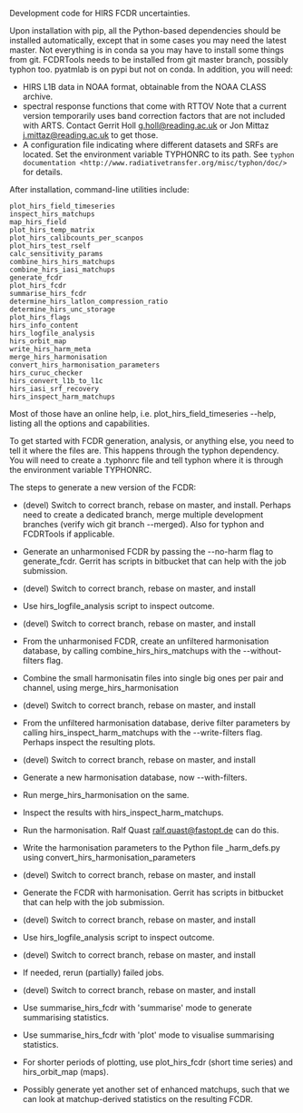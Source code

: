 Development code for HIRS FCDR uncertainties.

Upon installation with pip, all the Python-based dependencies should be
installed automatically, except that in some cases you may need the latest
master.  Not everything is in conda sa you may have to install some things
from git.  FCDRTools needs to be installed from git master branch,
possibly typhon too.  pyatmlab is on pypi but not on conda.  In addition, you will need:

- HIRS L1B data in NOAA format, obtainable from the NOAA CLASS archive.
- spectral response functions that come with RTTOV
  Note that a current version
  temporarily uses band correction factors that are not included with
  ARTS.  Contact Gerrit Holl <g.holl@reading.ac.uk> or Jon Mittaz
  <j.mittaz@reading.ac.uk> to get those.
- A configuration file indicating where different datasets and SRFs are located.
  Set the environment variable TYPHONRC to its path.  See 
  `typhon documentation <http://www.radiativetransfer.org/misc/typhon/doc/>`
  for details.

After installation, command-line utilities include:

    plot_hirs_field_timeseries
    inspect_hirs_matchups
    map_hirs_field
    plot_hirs_temp_matrix
    plot_hirs_calibcounts_per_scanpos
    plot_hirs_test_rself
    calc_sensitivity_params
    combine_hirs_hirs_matchups
    combine_hirs_iasi_matchups
    generate_fcdr
    plot_hirs_fcdr
    summarise_hirs_fcdr
    determine_hirs_latlon_compression_ratio
    determine_hirs_unc_storage
    plot_hirs_flags
    hirs_info_content
    hirs_logfile_analysis
    hirs_orbit_map
    write_hirs_harm_meta
    merge_hirs_harmonisation
    convert_hirs_harmonisation_parameters
    hirs_curuc_checker
    hirs_convert_l1b_to_l1c
    hirs_iasi_srf_recovery
    hirs_inspect_harm_matchups

Most of those have an online help, i.e. plot_hirs_field_timeseries --help,
listing all the options and capabilities.

To get started with FCDR generation, analysis, or anything else, you need
to tell it where the files are.  This happens through the typhon
dependency.  You will need to create a .typhonrc file and tell typhon
where it is through the environment variable TYPHONRC.

The steps to generate a new version of the FCDR:

- (devel) Switch to correct branch, rebase on master, and install.
  Perhaps need to create a dedicated branch, merge multiple development
  branches (verify wich git branch --merged).  Also for typhon and
  FCDRTools if applicable.

- Generate an unharmonised FCDR by passing the --no-harm flag to
  generate_fcdr.  Gerrit has scripts in bitbucket that can help with the
  job submission.

- (devel) Switch to correct branch, rebase on master, and install

- Use hirs_logfile_analysis script to inspect outcome.

- (devel) Switch to correct branch, rebase on master, and install

- From the unharmonised FCDR, create an unfiltered harmonisation database,
  by calling combine_hirs_hirs_matchups with the --without-filters flag.

- Combine the small harmonisatin files into single big ones per pair and
  channel, using merge_hirs_harmonisation

- (devel) Switch to correct branch, rebase on master, and install

- From the unfiltered harmonisation database, derive filter parameters by
  calling hirs_inspect_harm_matchups with the --write-filters flag.
  Perhaps inspect the resulting plots.

- (devel) Switch to correct branch, rebase on master, and install

- Generate a new harmonisation database, now --with-filters.

- Run merge_hirs_harmonisation on the same.

- Inspect the results with hirs_inspect_harm_matchups.

- Run the harmonisation.  Ralf Quast <ralf.quast@fastopt.de> can do this.

- Write the harmonisation parameters to the Python file _harm_defs.py
  using convert_hirs_harmonisation_parameters

- (devel) Switch to correct branch, rebase on master, and install

- Generate the FCDR with harmonisation.  Gerrit has scripts in bitbucket
  that can help with the job submission.

- (devel) Switch to correct branch, rebase on master, and install

- Use hirs_logfile_analysis script to inspect outcome.

- (devel) Switch to correct branch, rebase on master, and install

- If needed, rerun (partially) failed jobs.

- (devel) Switch to correct branch, rebase on master, and install

- Use summarise_hirs_fcdr with 'summarise' mode to generate summarising
  statistics.

- Use summarise_hirs_fcdr with 'plot' mode to visualise summarising
  statistics.

- For shorter periods of plotting, use plot_hirs_fcdr (short time series)
  and hirs_orbit_map (maps).

- Possibly generate yet another set of enhanced matchups, such that we can
  look at matchup-derived statistics on the resulting FCDR.
